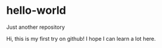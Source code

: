 # hello-world
Just another repository

Hi, this is my first try on github!
I hope I can learn a lot here.
